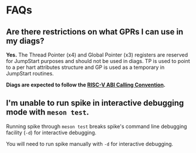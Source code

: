 <!--
SPDX-FileCopyrightText: 2023 - 2024 Rivos Inc.

SPDX-License-Identifier: Apache-2.0
-->

# FAQs

## Are there restrictions on what GPRs I can use in my diags?

**Yes.** The Thread Pointer (x4) and Global Pointer (x3) registers are reserved for JumpStart purposes and should not be used in diags. TP is used to point to a per hart attributes structure and GP is used as a temporary in JumpStart routines.

**Diags are expected to follow the [RISC-V ABI Calling Convention](https://github.com/riscv-non-isa/riscv-elf-psabi-doc/blob/master/riscv-cc.adoc).**

## I'm unable to run spike in interactive debugging mode with `meson test`.

Running spike through `meson test` breaks spike's command line debugging facility (`-d`) for interactive debugging.

You will need to run spike manually with `-d` for interactive debugging.
